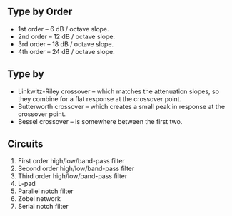 ## Type by Order
- 1st order – 6 dB / octave slope.
- 2nd order – 12 dB / octave slope.
- 3rd order – 18 dB / octave slope.
- 4th order – 24 dB / octave slope.

## Type by 
- Linkwitz-Riley crossover – which matches the attenuation slopes, so they combine for a flat response at the crossover point.
- Butterworth crossover – which creates a small peak in response at the crossover point.
- Bessel crossover – is somewhere between the first two.

## Circuits
1. First order high/low/band-pass filter  
2. Second order high/low/band-pass filter  
3. Third order high/low/band-pass filter  
4. L-pad  
5. Parallel notch filter
6. Zobel network
7. Serial notch filter
